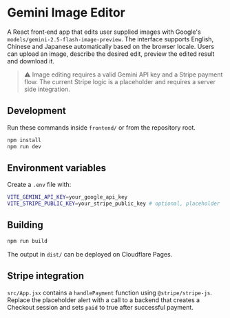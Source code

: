 # Gemini Image Editor

A React front‑end app that edits user supplied images with Google's `models/gemini-2.5-flash-image-preview`. The interface supports English, Chinese and Japanese automatically based on the browser locale. Users can upload an image, describe the desired edit, preview the edited result and download it.

> ⚠️ Image editing requires a valid Gemini API key and a Stripe payment flow. The current Stripe logic is a placeholder and requires a server side integration.

## Development

Run these commands inside `frontend/` or from the repository root.

```bash
npm install
npm run dev
```

## Environment variables

Create a `.env` file with:

```bash
VITE_GEMINI_API_KEY=your_google_api_key
VITE_STRIPE_PUBLIC_KEY=your_stripe_public_key # optional, placeholder
```

## Building

```bash
npm run build
```

The output in `dist/` can be deployed on Cloudflare Pages.

## Stripe integration

`src/App.jsx` contains a `handlePayment` function using `@stripe/stripe-js`. Replace the placeholder alert with a call to a backend that creates a Checkout session and sets `paid` to true after successful payment.

